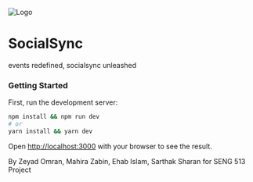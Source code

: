 ![Logo](https://github.com/zeyadomran/SocialSync/assets/45938909/a3868330-a34f-4cfa-91a5-9efd99b9c843)
# SocialSync
events redefined, socialsync unleashed
<br/>



### Getting Started
First, run the development server:

```bash
npm install && npm run dev
# or
yarn install && yarn dev
```

Open [http://localhost:3000](http://localhost:3000) with your browser to see the result.

By Zeyad Omran, Mahira Zabin, Ehab Islam, Sarthak Sharan for SENG 513 Project
